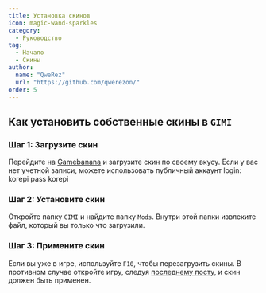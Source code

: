 ```yaml
---
title: Установка скинов
icon: magic-wand-sparkles
category:
  - Руководство
tag:
  - Начало
  - Скины
author: 
  name: "QweRez"
  url: "https://github.com/qwerezon/"
order: 5
---
```


## Как установить собственные скины в `GIMI`

### Шаг 1: Загрузите скин

Перейдите на [Gamebanana](https://gamebanana.com/games/8552) и загрузите скин по своему вкусу.
Если у вас нет учетной записи, можете использовать публичный аккаунт
login: korepi
pass korepi

### Шаг 2: Установите скин

Откройте папку `GIMI` и найдите папку `Mods`. Внутри этой папки извлеките файл, который вы только что загрузили.

### Шаг 3: Примените скин

Если вы уже в игре, используйте `F10`, чтобы перезагрузить скины. В противном случае откройте игру, следуя [последнему посту](3DM-tutorial.md), и скин должен быть применен.
